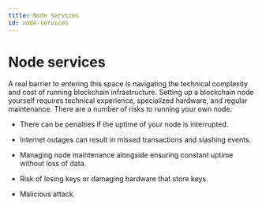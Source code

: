 ```yaml
---
title: Node Services
id: node-services
---
```


# Node services

A real barrier to entering this space is navigating the technical complexity and cost of running blockchain infrastructure. Setting up a blockchain node yourself requires technical experience, specialized hardware, and regular maintenance. There are a number of risks to running your own node.

 - There can be penalties if the uptime of your node is interrupted.

 - Internet outages can result in missed transactions and slashing events.

 - Managing node maintenance alongside ensuring constant uptime without loss of data. 

 - Risk of losing keys or damaging hardware that store keys.

 - Malicious attack. 
